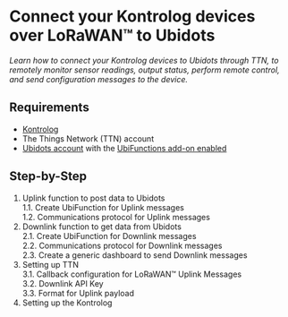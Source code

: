 # Connect your Kontrolog devices over LoRaWAN™ to Ubidots
*Learn how to connect your Kontrolog devices to Ubidots through TTN, to remotely monitor sensor readings, output status, perform remote control, and send configuration messages to the device.*

## Requirements
+ [Kontrolog](https://omicroniot.com/beta-9-2/)
+ The Things Network (TTN) account
+ [Ubidots account](https://es.ubidots.com/signup) with the [UbiFunctions add-on enabled](https://help.ubidots.com/en/articles/2094690-plans-billing-how-to-add-ubifunctions-to-my-account)

## Step-by-Step
1. Uplink function to post data to Ubidots   
   1.1. Create UbiFunction for Uplink messages   
   1.2. Communications protocol for Uplink messages   
2. Downlink function to get data from Ubidots   
   2.1. Create UbiFunction for Downlink messages   
   2.2. Communications protocol for Downlink messages   
   2.3. Create a generic dashboard to send Downlink messages   
3. Setting up TTN   
   3.1. Callback configuration for LoRaWAN™ Uplink Messages   
   3.2. Downlink API Key   
   3.3. Format for Uplink payload   
4. Setting up the Kontrolog


